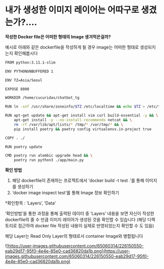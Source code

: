 # 내가 생성한 이미지 레이어는 어따구로 생겼는가?….

**작성한 Docker file은 어떠한 형태의 Image 생겨먹은걸까?**

예시로 아래와 같은 dockerfile을 작성하게 될 경우 image는 어떠한 형태로 생성되지는지 확인해봅시다

```bash
FROM python:3.11.1-slim

ENV PYTHONUNBUFFERED 1

ENV TZ=Asia/Seoul

EXPOSE 8000

WORKDIR /home/cucuridas/chatbot_tg

RUN ln -snf /usr/share/zoneinfo/$TZ /etc/localtime && echo $TZ > /etc/timezone

RUN apt-get update && apt-get install vim curl build-essential -y && \
    apt-get install -y --no-install-recommends netcat && \
    rm -rf /var/lib/apt/lists/* /tmp/* /var/tmp/* && \
    pip install poetry && poetry config virtualenvs.in-project true 

COPY . ./

RUN poetry update

CMD poetry run alembic upgrade head && \
    poetry run python3 ./app/main.py
```

**확인 방법**

1. 해당 dockerfile이 존재하는 프로젝트에서 ‘docker build -t test .’를 통해 이미지를 생성하기
2. ‘docker image inspect test’를 통해 Image 정보 확인하기

*확인항목 : ‘Layers’, ‘Data’

‘확인방법’을 통한 과정을 통해 출력된 데이터 중 ‘Layers’ 내용을 보면 자신이 작성한 dockerfile의 줄 수 만큼 이미지 레이어가 생성된 것을 확인할 수 있습니다 (해당 디렉토리로 접근하여 docker file 작성된 내용이 실제로 반영되었는지 확인할 수 도 있음)

해당 Layer는 Read Only Layer의 형태로서 container Image와 병합됩니다

![https://user-images.githubusercontent.com/65060314/226150550-eab29d17-95f0-4e4e-85e0-cad36820da1b.png](https://user-images.githubusercontent.com/65060314/226150550-eab29d17-95f0-4e4e-85e0-cad36820da1b.png)